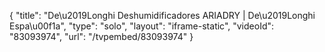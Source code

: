 {
    "title": "De\u2019Longhi Deshumidificadores ARIADRY | De\u2019Longhi Espa\u00f1a",
    "type": "solo",
    "layout": "iframe-static",
    "videoId": "83093974",
    "url": "\/tvpembed\/83093974"
}